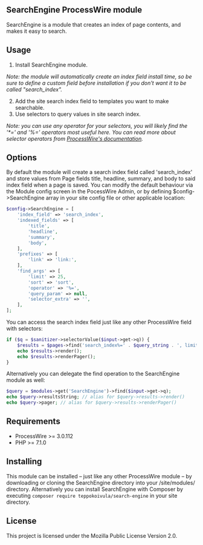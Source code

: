 SearchEngine ProcessWire module
-------------------------------

SearchEngine is a module that creates an index of page contents, and makes it easy to search.

## Usage

1) Install SearchEngine module.

*Note: the module will automatically create an index field install time, so be sure to define a custom field before installation if you don't want it to be called "search_index".*

2) Add the site search index field to templates you want to make searchable.
3) Use selectors to query values in site search index.

*Note: you can use any operator for your selectors, you will likely find the '\*=' and '%=' operators most useful here. You can read more about selector operators from [ProcessWire's documentation](https://processwire.com/docs/selectors/).*

## Options

By default the module will create a search index field called 'search_index' and store values from Page fields title, headline, summary, and body to said index field when a page is saved. You can modify the default behaviour via the Module config screen in the PocessWire Admin, or by defining $config->SearchEngine array in your site config file or other applicable location:

```php
$config->SearchEngine = [
    'index_field' => 'search_index',
    'indexed_fields' => [
        'title',
        'headline',
        'summary',
        'body',
    ],
    'prefixes' => [
        'link' => 'link:',
    ],
    'find_args' => [
        'limit' => 25,
        'sort' => 'sort',
        'operator' => '%=',
        'query_param' => null,
        'selector_extra' => '',
    ],
];
```

You can access the search index field just like any other ProcessWire field with selectors:

```php
if ($q = $sanitizer->selectorValue($input->get->q)) {
    $results = $pages->find('search_index%=' . $query_string . ', limit=25');
    echo $results->render();
    echo $results->renderPager();
}
```

Alternatively you can delegate the find operation to the SearchEngine module as well:

```php
$query = $modules->get('SearchEngine')->find($input->get->q);
echo $query->resultsString; // alias for $query->results->render()
echo $query->pager; // alias for $query->results->renderPager()
```

## Requirements

- ProcessWire >= 3.0.112
- PHP >= 7.1.0

## Installing

This module can be installed – just like any other ProcessWire module – by downloading or cloning the SearchEngine directory into your /site/modules/ directory. Alternatively you can install SearchEngine with Composer by executing `composer require teppokoivula/search-engine` in your site directory.

## License

This project is licensed under the Mozilla Public License Version 2.0.
